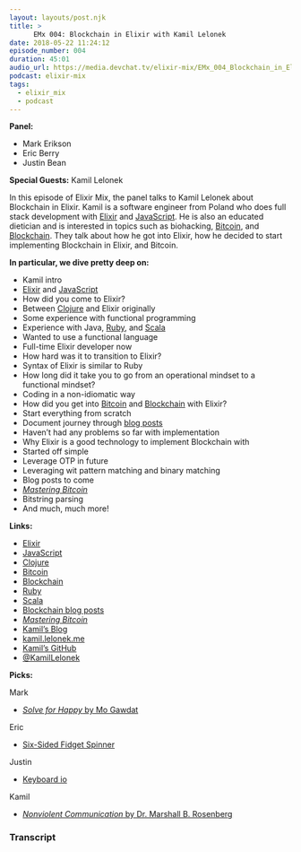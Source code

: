 ```yaml
---
layout: layouts/post.njk
title: >
      EMx 004: Blockchain in Elixir with Kamil Lelonek
date: 2018-05-22 11:24:12
episode_number: 004
duration: 45:01
audio_url: https://media.devchat.tv/elixir-mix/EMx_004_Blockchain_in_Elixir_with_Kamil_Lelonek.mp3
podcast: elixir-mix
tags: 
  - elixir_mix
  - podcast
---
```


 **Panel:**

- Mark Erikson
- Eric Berry
- Justin Bean

**Special Guests:** Kamil Lelonek

In this episode of Elixir Mix, the panel talks to Kamil Lelonek about Blockchain in Elixir. Kamil is a software engineer from Poland who does full stack development with [Elixir](https://elixir-lang.org/) and [JavaScript](https://www.javascript.com/). He is also an educated dietician and is interested in topics such as biohacking, [Bitcoin](https://bitcoin.org/en/), and [Blockchain](https://www.blockchain.com/). They talk about how he got into Elixir, how he decided to start implementing Blockchain in Elixir, and Bitcoin.

**In particular, we dive pretty deep on:**

- Kamil intro
- [Elixir](https://elixir-lang.org/) and [JavaScript](https://www.javascript.com/)
- How did you come to Elixir?
- Between [Clojure](https://clojure.org/) and Elixir originally
- Some experience with functional programming
- Experience with Java, [Ruby](https://www.ruby-lang.org/en/), and [Scala](https://www.scala-lang.org/)
- Wanted to use a functional language
- Full-time Elixir developer now
- How hard was it to transition to Elixir?
- Syntax of Elixir is similar to Ruby
- How long did it take you to go from an operational mindset to a functional mindset?
- Coding in a non-idiomatic way
- How did you get into [Bitcoin](https://bitcoin.org/en/) and [Blockchain](https://www.blockchain.com/) with Elixir?
- Start everything from scratch
- Document journey through [blog posts](https://blog.lelonek.me/tagged/blockchain)
- Haven’t had any problems so far with implementation
- Why Elixir is a good technology to implement Blockchain with
- Started off simple
- Leverage OTP in future
- Leveraging wit pattern matching and binary matching
- Blog posts to come
- [_Mastering Bitcoin_](https://bitcoinbook.info/)
- Bitstring parsing
- And much, much more!

**Links:**

- [Elixir](https://elixir-lang.org/)
- [JavaScript](https://www.javascript.com/)
- [Clojure](https://clojure.org/)
- [Bitcoin](https://bitcoin.org/en/)
- [Blockchain](https://www.blockchain.com/)
- [Ruby](https://www.ruby-lang.org/en/)
- [Scala](https://www.scala-lang.org/)
- [Blockchain blog posts](https://blog.lelonek.me/tagged/blockchain)
- [_Mastering Bitcoin_](https://bitcoinbook.info/)
- [Kamil’s Blog](https://blog.lelonek.me/)
- [kamil.lelonek.me](http://kamil.lelonek.me/)
- [Kamil’s GitHub](https://github.com/KamilLelonek)
- [@KamilLelonek](https://twitter.com/kamillelonek?lang=en)

**Picks:**

Mark

- [_Solve for Happy_ by Mo Gawdat](https://www.audible.com/pd/Self-Development/Solve-for-Happy-Audiobook/B01N5R6LVS?mkwid=DSATitle_dc&pcrid=239352017471&pmt=b&pkw=&source_code=GO1GB907OSH060513&cvosrc=ppc%2520dynamic%2520search.google.97175169&cvo_crid=239352017471&cvo_pid=5075902449&g)

Eric

- [Six-Sided Fidget Spinner](http://www.brookstone.com/pd/Six-Sided-Fidget-Spinner/323712.html?bkeid=compare%257Cmercent%257Cgooglebaseads%257Csearch&bkeid=compare%257cmercent%257cgooglebaseads%257csearch&gclid=COnK04ng9toCFWyOxQIdd1sLPw&gclsrc=ds)

Justin

- [Keyboard io](https://shop.keyboard.io/)

Kamil

- [_Nonviolent Communication_ by Dr. Marshall B. Rosenberg](https://www.amazon.com/Nonviolent-Communication-Language-Marshall-Rosenberg/dp/1892005034)


### Transcript


